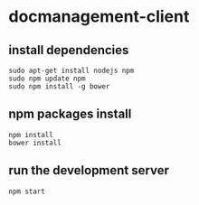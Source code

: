 # docmanagement-client

## install dependencies

	sudo apt-get install nodejs npm
	sudo npm update npm
	sudo npm install -g bower

## npm packages install
	
	npm install
	bower install

## run the development server
	npm start


